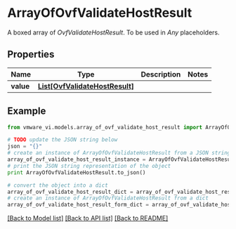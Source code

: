 # ArrayOfOvfValidateHostResult

A boxed array of *OvfValidateHostResult*. To be used in *Any* placeholders. 

## Properties
Name | Type | Description | Notes
------------ | ------------- | ------------- | -------------
**value** | [**List[OvfValidateHostResult]**](OvfValidateHostResult.md) |  | 

## Example

```python
from vmware_vi.models.array_of_ovf_validate_host_result import ArrayOfOvfValidateHostResult

# TODO update the JSON string below
json = "{}"
# create an instance of ArrayOfOvfValidateHostResult from a JSON string
array_of_ovf_validate_host_result_instance = ArrayOfOvfValidateHostResult.from_json(json)
# print the JSON string representation of the object
print ArrayOfOvfValidateHostResult.to_json()

# convert the object into a dict
array_of_ovf_validate_host_result_dict = array_of_ovf_validate_host_result_instance.to_dict()
# create an instance of ArrayOfOvfValidateHostResult from a dict
array_of_ovf_validate_host_result_form_dict = array_of_ovf_validate_host_result.from_dict(array_of_ovf_validate_host_result_dict)
```
[[Back to Model list]](../README.md#documentation-for-models) [[Back to API list]](../README.md#documentation-for-api-endpoints) [[Back to README]](../README.md)


